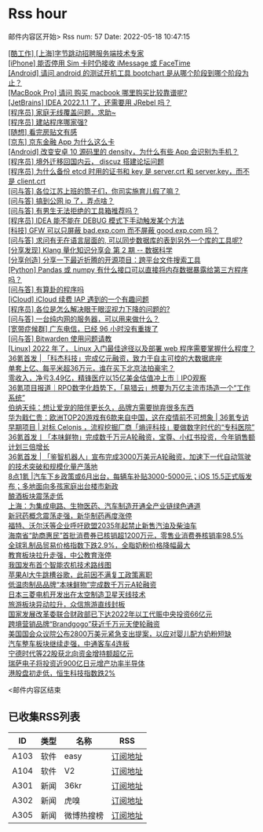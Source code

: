 # Rss hour

邮件内容区开始>
Rss num: 57  Date: 2022-05-18 10:47:15 <br/>

<a href='https://www.v2ex.com/t/853632#reply0'>[酷工作] [上海]字节跳动招聘服务端技术专家</a><br/>
<a href='https://www.v2ex.com/t/853631#reply0'>[iPhone] 能否停用 Sim 卡时仍接收 iMessage 或 FaceTime</a><br/>
<a href='https://www.v2ex.com/t/853630#reply0'>[Android] 请问 android 的测试开机工具 bootchart 是从哪个阶段到哪个阶段为止？</a><br/>
<a href='https://www.v2ex.com/t/853629#reply1'>[MacBook Pro] 请问 购买 macbook 哪里购买比较靠谱呢?</a><br/>
<a href='https://www.v2ex.com/t/853628#reply2'>[JetBrains] IDEA 2022.1.1 了，还需要用 JRebel 吗？</a><br/>
<a href='https://www.v2ex.com/t/853627#reply2'>[程序员] 家庭无线覆盖问题，求助~</a><br/>
<a href='https://www.v2ex.com/t/853626#reply1'>[程序员] 建站程序哪家强?</a><br/>
<a href='https://www.v2ex.com/t/853624#reply21'>[随想] 看完房贴文有感</a><br/>
<a href='https://www.v2ex.com/t/853623#reply2'>[京东] 京东金融 App 为什么这么卡</a><br/>
<a href='https://www.v2ex.com/t/853622#reply1'>[Android] 改变安卓 10 源码里的 density，为什么有些 App 会识别为手机？</a><br/>
<a href='https://www.v2ex.com/t/853621#reply4'>[程序员] 境外迁移回国内云， discuz 搭建论坛问题</a><br/>
<a href='https://www.v2ex.com/t/853620#reply0'>[程序员] 为什么备份 etcd 时用的证书和 key 是 server.crt 和 server.key，而不是 client.crt</a><br/>
<a href='https://www.v2ex.com/t/853618#reply7'>[问与答] 各位江苏上班的筒子们，你司实施育儿假了嘛？</a><br/>
<a href='https://www.v2ex.com/t/853617#reply11'>[问与答] 搞到公网 ip 了，弄点啥？</a><br/>
<a href='https://www.v2ex.com/t/853616#reply6'>[问与答] 有男生无法拒绝的工具箱推荐吗？</a><br/>
<a href='https://www.v2ex.com/t/853615#reply12'>[程序员] IDEA 能不能在 DEBUG 模式下手动触发某个方法</a><br/>
<a href='https://www.v2ex.com/t/853614#reply6'>[科技] GFW 可以只屏蔽 bad.exp.com 而不屏蔽 good.exp.com 吗？</a><br/>
<a href='https://www.v2ex.com/t/853613#reply1'>[问与答] 求问有无在语言层面的, 可以同步数据库的表到另外一个库的工具呢?</a><br/>
<a href='https://www.v2ex.com/t/853611#reply3'>[分享发现] Klang 量化知识分享会 第 2 期 -- 数据科学</a><br/>
<a href='https://www.v2ex.com/t/853610#reply7'>[分享创造] 分享一下最近折腾的开源项目：跨平台文件搜索工具</a><br/>
<a href='https://www.v2ex.com/t/853609#reply6'>[Python] Pandas 或 numpy 有什么接口可以直接将内存数据暴露给第三方程序吗？</a><br/>
<a href='https://www.v2ex.com/t/853608#reply11'>[问与答] 有算卦的程序吗</a><br/>
<a href='https://www.v2ex.com/t/853606#reply1'>[iCloud] iCloud 续费 IAP 遇到的一个有趣问题</a><br/>
<a href='https://www.v2ex.com/t/853605#reply36'>[程序员] 各位是怎么解决眼干眼涩视力下降的问题的?</a><br/>
<a href='https://www.v2ex.com/t/853604#reply4'>[问与答] 一台纯内网的服务器，可以用来做什么？</a><br/>
<a href='https://www.v2ex.com/t/853603#reply19'>[宽带症候群] 广东电信，已经 96 小时没有重拨了</a><br/>
<a href='https://www.v2ex.com/t/853602#reply10'>[问与答] Bitwarden 使用问题请教</a><br/>
<a href='https://www.v2ex.com/t/853601#reply9'>[Linux] 2022 年了， Linux 入门最佳途径以及部署 web 程序需要掌握什么程度？</a><br/>
<a href='https://36kr.com/p/1744596430647175'>36氪首发 | 「科杰科技」完成亿元融资，致力于自主可控的大数据底座</a><br/>
<a href='https://36kr.com/p/1746019107073665'>单套上亿、每平米超36万元，谁在买下北京法拍豪宅？</a><br/>
<a href='https://36kr.com/p/1746012533059207'>零收入，净亏3.49亿，精锋医疗以15亿美金估值冲上市｜IPO观察</a><br/>
<a href='https://36kr.com/p/1745809645563527'>36氪项目报道｜RPO数字化趋势下，「易猎云」想要为万亿主流市场造一个“工作系统”</a><br/>
<a href='https://36kr.com/p/1744571543383943'>伯纳天纯：想让爱宠的陪伴更长久，品牌方需要抛弃很多东西</a><br/>
<a href='https://36kr.com/p/1745016221036168'>华为戢仁贵：欧洲TOP20游戏有6款来自中国，这在疫情前不可想象 | 36氪专访</a><br/>
<a href='https://36kr.com/p/1744943734943367'>早期项目 | 对标 Celonis ，流程挖掘厂商「熵评科技」要做数字时代的“专科医院”</a><br/>
<a href='https://36kr.com/p/1743413807804035'>36氪首发丨「本味鲜物」完成数千万元A轮融资，宝尊、小红书投资，今年销售额计划三倍增长</a><br/>
<a href='https://36kr.com/p/1745387902611078'>36氪首发 | 「鉴智机器人」宣布完成3000万美元A轮融资，加速下一代自动驾驶的技术突破和规模化量产落地</a><br/>
<a href='https://36kr.com/p/1745893016071817'>8点1氪 | ​​​汽车下乡政策或6月出台，每辆车补贴3000-5000元；iOS 15.5正式版发布；多地面向多孩家庭出台楼市新政</a><br/>
<a href='https://36kr.com/newsflashes/1746037940629123'>酿酒板块震荡走低</a><br/>
<a href='https://36kr.com/newsflashes/1746031511465607'>上海：为集成电路、生物医药、汽车制造开通全产业链绿色通道</a><br/>
<a href='https://36kr.com/newsflashes/1746028901658497'>新冠药概念震荡走强，新华制药再度涨停</a><br/>
<a href='https://36kr.com/newsflashes/1746028393770881'>福特、沃尔沃等企业呼吁欧盟2035年起禁止新售汽油及柴油车</a><br/>
<a href='https://36kr.com/newsflashes/1746017171582600'>海南省“助商惠民”首批消费券已核销超1200万元，零售业消费券核销率98.5%</a><br/>
<a href='https://36kr.com/newsflashes/1746013034917505'>全球乳制品贸易价格指数下跌2.9%，全脂奶粉价格降幅最大</a><br/>
<a href='https://36kr.com/newsflashes/1746010600795779'>教育板块拉升走强，中公教育涨停</a><br/>
<a href='https://36kr.com/newsflashes/1746005370482568'>我国发布首个智能农机技术路线图</a><br/>
<a href='https://36kr.com/newsflashes/1746004528656265'>苹果AI大牛跳槽谷歌，此前因不满复工政策离职</a><br/>
<a href='https://36kr.com/newsflashes/1746002807893640'>低温肉制品品牌“本味鲜物”完成数千万元A轮融资</a><br/>
<a href='https://36kr.com/newsflashes/1746002147192457'>日本三菱电机开发出在太空制造卫星天线技术</a><br/>
<a href='https://36kr.com/newsflashes/1745999796662147'>旅游板块异动拉升，众信旅游直线封板</a><br/>
<a href='https://36kr.com/newsflashes/1745999406460804'>国家发展改革委联合财政部已下达2022年以工代赈中央投资66亿元</a><br/>
<a href='https://36kr.com/newsflashes/1745994207227527'>跨境营销品牌“Brandgogo”获近千万元天使轮融资</a><br/>
<a href='https://36kr.com/newsflashes/1745993122098820'>美国国会众议院公布2800万美元紧急支出提案，以应对婴儿配方奶粉短缺</a><br/>
<a href='https://36kr.com/newsflashes/1745992920166280'>汽车整车板块继续走强，中通客车4连板</a><br/>
<a href='https://36kr.com/newsflashes/1745988622528393'>宁德时代等22股获北向资金增持额超亿元</a><br/>
<a href='https://36kr.com/newsflashes/1745985343336320'>瑞萨电子将投资近900亿日元增产功率半导体</a><br/>
<a href='https://36kr.com/newsflashes/1745984581988229'>港股盘初走低，恒生科技指数跌2%</a><br/>


<邮件内容区结束

## 已收集RSS列表

| ID | 类型 | 名称  | RSS  |
| -- | -- | -- | -- | 
| A103  | 软件 | easy | [订阅地址](http://rsshub.v2fy.com:1200/weibo/user/1088413295) |
| A104  | 软件 | V2  | [订阅地址](http://www.v2ex.com/index.xml) |
| A301  | 新闻 | 36kr | [订阅地址](https://www.36kr.com/feed) |
| A302  | 新闻 | 虎嗅 | [订阅地址](https://www.huxiu.com/rss/0.xml) |
| A305  | 新闻 | 微博热搜榜 | [订阅地址](https://rsshub.app/weibo/search/hot) |
